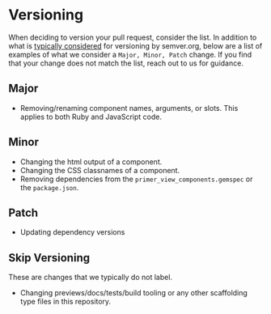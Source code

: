 # Versioning

When deciding to version your pull request, consider the list. In addition to what is [typically considered](https://semver.org/#summary) for versioning by semver.org, below are a list of examples of what we consider a `Major, Minor, Patch` change. If you find that your change does not match the list, reach out to us for guidance.

## Major

- Removing/renaming component names, arguments, or slots. This applies to both Ruby and JavaScript code.

## Minor

- Changing the html output of a component.
- Changing the CSS classnames of a component.
- Removing dependencies from the `primer_view_components.gemspec` or the `package.json`.

## Patch

- Updating dependency versions

## Skip Versioning

These are changes that we typically do not label.

- Changing previews/docs/tests/build tooling or any other scaffolding type files in this repository.
